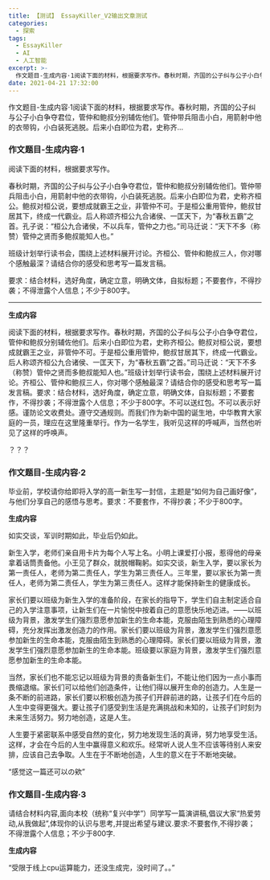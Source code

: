 ```yaml
---
title: 【测试】 EssayKiller_V2输出文章测试
categories:
  - 探索
tags:
  - EssayKiller
  - AI
  - 人工智能
excerpt: >-
  作文题目-生成内容·1阅读下面的材料，根据要求写作。春秋时期，齐国的公子纠与公子小白争夺君位，管仲和鲍叔分别辅佐他们。管仲带兵阻击小白，用箭射中他的衣带钩，小白装死逃脱。后来小白即位为君，史称齐...
date: 2021-04-21 17:32:00
---
```


作文题目-生成内容·1阅读下面的材料，根据要求写作。春秋时期，齐国的公子纠与公子小白争夺君位，管仲和鲍叔分别辅佐他们。管仲带兵阻击小白，用箭射中他的衣带钩，小白装死逃脱。后来小白即位为君，史称齐...
<!-- more -->
### 作文题目-生成内容·1

阅读下面的材料，根据要求写作。

春秋时期，齐国的公子纠与公子小白争夺君位，管仲和鲍叔分别辅佐他们。管仲带兵阻击小白，用箭射中他的衣带钩，小白装死逃脱。后来小白即位为君，史称齐桓公。鲍叔对桓公说，要想成就霸王之业，非管仲不可。于是桓公重用管仲，鲍叔甘居其下，终成一代霸业。后人称颂齐桓公九合诸侯、一匡天下，为“春秋五霸”之首。孔子说：“桓公九合诸侯，不以兵车，管仲之力也。”司马迁说：“天下不多（称赞）管仲之贤而多鲍叔能知人也。”

班级计划举行读书会，围绕上述材料展开讨论。齐桓公、管仲和鲍叔三人，你对哪个感触最深？请结合你的感受和思考写一篇发言稿。

要求：结合材料，选好角度，确定立意，明确文体，自拟标题；不要套作，不得抄袭；不得泄露个人信息；不少于800字。

* * *

**__生成内容__**

阅读下面的材料，根据要求写作。春秋时期，齐国的公子纠与公子小白争夺君位，管仲和鲍叔分别辅佐他们。后来小白即位为君，史称齐桓公。鲍叔对桓公说，要想成就霸王之业，非管仲不可。于是桓公重用管仲，鲍叔甘居其下，终成一代霸业。后人称颂齐桓公九合诸侯、一匡天下，为“春秋五霸”之首。”司马迁说：“天下不多（称赞）管仲之贤而多鲍叔能知人也。”班级计划举行读书会，围绕上述材料展开讨论。齐桓公、管仲和鲍叔三人，你对哪个感触最深？请结合你的感受和思考写一篇发言稿。要求：结合材料，选好角度，确定立意，明确文体，自拟标题；不要套作，不得抄袭；不得泄露个人信息；不少于800字。不可以送红包。不可以表示好感。谨防论文收费处。遵守交通规则。而我们作为新中国的诞生地，中华教育大家庭的一员，理应在这里隆重举行。作为一名学生，我听见这样的呼喊声，当然也听见了这样的呼唤声。

？？？

### 作文题目-生成内容·2

毕业前，学校请你给即将入学的高一新生写一封信，主题是“如何为自己画好像”，与他们分享自己的感悟与思考。要求：不要套作，不得抄袭；不少于800字。

**生成内容**

如实交谈，军训时期如此，毕业后仍如此。

新生入学，老师们亲自用卡片为每个人写上名。小明上课爱打小报，惹得他的母亲拿着话筒责备他。小王见了群众，就脱帽鞠躬。如实交谈，新生入学，要以家长为第一责任人，老师为第二责任人，学生为第三责任人。三年里，要以家长为第一责任人，老师为第二责任人，学生为第三责任人。这样才能保持新生的健康成长。

家长们要以班级为新生入学的准备阶段，在家长的指导下，学生们自主制定适合自己的入学注意事项，让新生们在一片愉悦中按着自己的意愿快乐地迈进。——以班级为背景，激发学生们强烈意愿参加新生的生命本能，克服由陌生到熟悉的心理障碍，充分发挥出激发创造力的作用。家长们要以班级为背景，激发学生们强烈意愿参加新生的生命本能，克服由陌生到熟悉的心理障碍。家长们要以班级为背景，激发学生们强烈意愿参加新生的生命本能。班级要以家庭为背景，激发学生们强烈意愿参加新生的生命本能。

当然，家长们也不能忘记以班级为背景的责备新生们，不能让他们因为一点小事而畏缩退缩。家长们可以给他们创造条件，让他们得以展开生命的创造力。人生是一条不断的前进路，家长们要以积极创造为孩子们开辟前进的路，让孩子们在今后的人生中变得更强大。要让孩子们感受到生活是充满挑战和未知的，让孩子们时刻为未来生活努力。努力地创造，这是人生。

人生要于紧密联系中感受自然的变化，努力地发现生活的真谛，努力地享受生活。这样，才会在今后的人生中赢得意义和欢乐。经常听人说人生不应该等待别人来安排，应该自己去争取。人生在于不断地创造，人生的意义在于不断地突破。

“感觉这一篇还可以の欸”

### 作文题目-生成内容·3

请结合材料内容,面向本校（统称“复兴中学”）同学写一篇演讲稿,倡议大家“热爱劳动,从我做起”,体现你的认识与思考,并提出希望与建议.要求:不要套作,不得抄袭；不得泄露个人信息；不少于800字.

**生成内容**

“受限于线上cpu运算能力，还没生成完，没时间了。。”